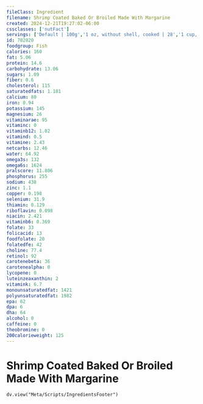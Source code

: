 ```yaml
---
fileClass: Ingredient
filename: Shrimp Coated Baked Or Broiled Made With Margarine
created: 2024-12-21T19:27:02-06:00
cssclasses: ['nutFact']
servings: ['Default | 100g','1 oz, without shell, cooked | 28','1 cup, cooked | 129','1 tiny shrimp ("popcorn") | 2','1 small shrimp (shelled) | 6','1 medium shrimp (shelled) | 11','1 large shrimp (shelled) | 17','1 extra-large shrimp (shelled) | 25','1 jumbo shrimp (shelled) | 30','1 prawn | 17']
id: 782820
foodgroup: Fish
calories: 160
fat: 5.06
protein: 14.6
carbohydrate: 13.06
sugars: 1.09
fiber: 0.6
cholesterol: 115
saturatedfats: 1.181
calcium: 80
iron: 0.94
potassium: 145
magnesium: 26
vitaminarae: 95
vitaminc: 0
vitaminb12: 1.02
vitamind: 0.5
vitamine: 2.43
netcarbs: 12.46
water: 64.92
omega3s: 132
omega6s: 1624
pralscore: 11.806
phosphorus: 255
sodium: 438
zinc: 1.1
copper: 0.198
selenium: 31.9
thiamin: 0.129
riboflavin: 0.098
niacin: 2.421
vitaminb6: 0.369
folate: 33
folicacid: 13
foodfolate: 20
folatedfe: 42
choline: 77.4
retinol: 92
carotenebeta: 36
carotenealpha: 0
lycopene: 0
luteinzeaxanthin: 2
vitamink: 6.7
monounsaturatedfat: 1421
polyunsaturatedfat: 1982
epa: 62
dpa: 6
dha: 64
alcohol: 0
caffeine: 0
theobromine: 0
200calorieweight: 125
---
```


# Shrimp Coated Baked Or Broiled Made With Margarine

```dataviewjs
dv.view("Meta/Scripts/IngredientsFooter")
```